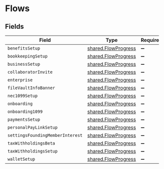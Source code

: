 # Flows


## Fields

| Field                                                             | Type                                                              | Required                                                          | Description                                                       |
| ----------------------------------------------------------------- | ----------------------------------------------------------------- | ----------------------------------------------------------------- | ----------------------------------------------------------------- |
| `benefitsSetup`                                                   | [shared.FlowProgress](../../../sdk/models/shared/flowprogress.md) | :heavy_minus_sign:                                                | N/A                                                               |
| `bookkeepingSetup`                                                | [shared.FlowProgress](../../../sdk/models/shared/flowprogress.md) | :heavy_minus_sign:                                                | N/A                                                               |
| `businessSetup`                                                   | [shared.FlowProgress](../../../sdk/models/shared/flowprogress.md) | :heavy_minus_sign:                                                | N/A                                                               |
| `collaboratorInvite`                                              | [shared.FlowProgress](../../../sdk/models/shared/flowprogress.md) | :heavy_minus_sign:                                                | N/A                                                               |
| `enterprise`                                                      | [shared.FlowProgress](../../../sdk/models/shared/flowprogress.md) | :heavy_minus_sign:                                                | N/A                                                               |
| `fileVaultInfoBanner`                                             | [shared.FlowProgress](../../../sdk/models/shared/flowprogress.md) | :heavy_minus_sign:                                                | N/A                                                               |
| `nec1099Setup`                                                    | [shared.FlowProgress](../../../sdk/models/shared/flowprogress.md) | :heavy_minus_sign:                                                | N/A                                                               |
| `onboarding`                                                      | [shared.FlowProgress](../../../sdk/models/shared/flowprogress.md) | :heavy_minus_sign:                                                | N/A                                                               |
| `onboarding1099`                                                  | [shared.FlowProgress](../../../sdk/models/shared/flowprogress.md) | :heavy_minus_sign:                                                | N/A                                                               |
| `paymentsSetup`                                                   | [shared.FlowProgress](../../../sdk/models/shared/flowprogress.md) | :heavy_minus_sign:                                                | N/A                                                               |
| `personalPayLinkSetup`                                            | [shared.FlowProgress](../../../sdk/models/shared/flowprogress.md) | :heavy_minus_sign:                                                | N/A                                                               |
| `settingsFoundingMemberInterest`                                  | [shared.FlowProgress](../../../sdk/models/shared/flowprogress.md) | :heavy_minus_sign:                                                | N/A                                                               |
| `taxWithholdingsBeta`                                             | [shared.FlowProgress](../../../sdk/models/shared/flowprogress.md) | :heavy_minus_sign:                                                | N/A                                                               |
| `taxWithholdingsSetup`                                            | [shared.FlowProgress](../../../sdk/models/shared/flowprogress.md) | :heavy_minus_sign:                                                | N/A                                                               |
| `walletSetup`                                                     | [shared.FlowProgress](../../../sdk/models/shared/flowprogress.md) | :heavy_minus_sign:                                                | N/A                                                               |